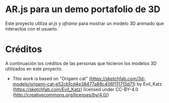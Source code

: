 # AR.js para un demo portafolio de 3D
Este proyecto utiliza _ar.js_ y _aframe_ para mostrar un modelo 3D animado que interactúa con el usuario.

# Créditos

A continuación los créditos de las personas que hicieron los modelos 3D utilizados en este proyecto.

* This work is based on "Origami cat" (https://sketchfab.com/3d-models/origami-cat-e52cb1cd4e38477a88c406f111715d71) by Evil_Katz (https://sketchfab.com/Evil_Katz) licensed under CC-BY-4.0 (http://creativecommons.org/licenses/by/4.0/)

